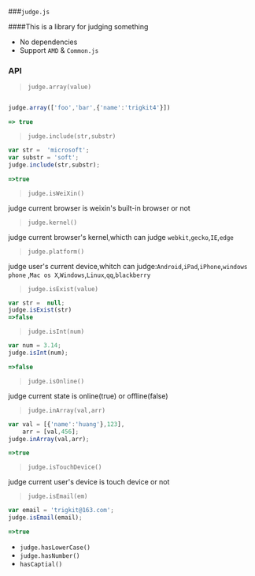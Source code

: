 ###`judge.js`

####This is a library for judging something
- No dependencies
- Support `AMD` & `Common.js`

### API

>`judge.array(value)`


```js

judge.array(['foo','bar',{'name':'trigkit4'}])

=> true
```

>`judge.include(str,substr)`

```js
var str =  'microsoft';
var substr = 'soft';
judge.include(str,substr);

=>true
```
>`judge.isWeiXin()`

judge current browser is weixin's built-in browser or not

>`judge.kernel()`

judge current browser's kernel,whicth can judge `webkit`,`gecko`,`IE`,`edge`

>`judge.platform()`

judge user's current device,whitch can judge:`Android`,`iPad`,`iPhone`,`windows phone`
,`Mac os X`,`Windows`,`Linux`,`qq`,`blackberry`

>`judge.isExist(value)`

```js
var str =  null;
judge.isExist(str)
=>false
```

>`judge.isInt(num)`

```js
var num = 3.14;
judge.isInt(num);

=>false
```

>`judge.isOnline()`

judge current state is online(true) or offline(false)

>`judge.inArray(val,arr)`

```js
var val = [{'name':'huang'},123],
    arr = [val,456];
judge.inArray(val,arr);

=>true
```

>`judge.isTouchDevice()`

judge current user's device is touch device or not

>`judge.isEmail(em)`

```js
var email = 'trigkit@163.com';
judge.isEmail(email);

=>true
```

- `judge.hasLowerCase()`
- `judge.hasNumber()`
- `hasCaptial()`










